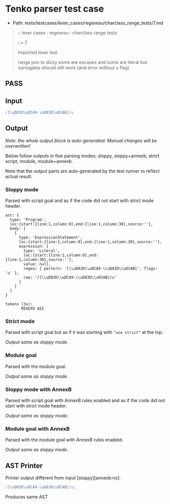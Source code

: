 # Tenko parser test case

- Path: tests/testcases/lexer_cases/regexesu/charclass_range_tests/7.md

> :: lexer cases : regexesu : charclass range tests
>
> ::> 7
>
> Imported lexer test
>
> range poo to dizzy some are escapes and some are literal but surrogates should still work (and error without u flag)

## PASS

## Input

`````js
/[\uD83D\uDCA9-\uD83D\uDCAB]/u
`````

## Output

_Note: the whole output block is auto-generated. Manual changes will be overwritten!_

Below follow outputs in five parsing modes: sloppy, sloppy+annexb, strict script, module, module+annexb.

Note that the output parts are auto-generated by the test runner to reflect actual result.

### Sloppy mode

Parsed with script goal and as if the code did not start with strict mode header.

`````
ast: {
  type: 'Program',
  loc:{start:{line:1,column:0},end:{line:1,column:30},source:''},
  body: [
    {
      type: 'ExpressionStatement',
      loc:{start:{line:1,column:0},end:{line:1,column:30},source:''},
      expression: {
        type: 'Literal',
        loc:{start:{line:1,column:0},end:{line:1,column:30},source:''},
        value: null,
        regex: { pattern: '[\\uD83D\\uDCA9-\\uD83D\\uDCAB]', flags: 'u' },
        raw: '/[\\uD83D\\uDCA9-\\uD83D\\uDCAB]/u'
      }
    }
  ]
}

tokens (3x):
       REGEXU ASI
`````

### Strict mode

Parsed with script goal but as if it was starting with `"use strict"` at the top.

_Output same as sloppy mode._

### Module goal

Parsed with the module goal.

_Output same as sloppy mode._

### Sloppy mode with AnnexB

Parsed with script goal with AnnexB rules enabled and as if the code did not start with strict mode header.

_Output same as sloppy mode._

### Module goal with AnnexB

Parsed with the module goal with AnnexB rules enabled.

_Output same as sloppy mode._

## AST Printer

Printer output different from input [sloppy][annexb:no]:

````js
/[\uD83D\uDCA9-\uD83D\uDCAB]/u;
````

Produces same AST
